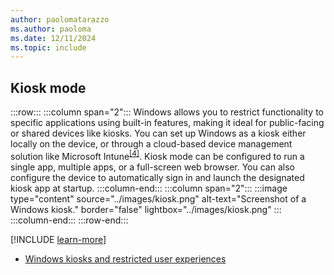 ```yaml
---
author: paolomatarazzo
ms.author: paoloma
ms.date: 12/11/2024
ms.topic: include
---
```


## Kiosk mode

:::row:::
    :::column span="2":::
        Windows allows you to restrict functionality to specific applications using built-in features, making it ideal for public-facing or shared devices like kiosks. You can set up Windows as a kiosk either locally on the device, or through a cloud-based device management solution like Microsoft Intune<sup>[\[4\]](../conclusion.md#footnote4)</sup>. Kiosk mode can be configured to run a single app, multiple apps, or a full-screen web browser. You can also configure the device to automatically sign in and launch the designated kiosk app at startup.
    :::column-end:::
    :::column span="2":::
:::image type="content" source="../images/kiosk.png" alt-text="Screenshot of a Windows kiosk." border="false" lightbox="../images/kiosk.png" :::
    :::column-end:::
:::row-end:::

[!INCLUDE [learn-more](learn-more.md)]

- [Windows kiosks and restricted user experiences](/windows/configuration/assigned-access)
